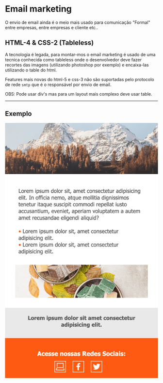 # Email marketing

O envio de email ainda é o meio mais usado para comunicação "Formal" entre empresas, entre empresas e cliente etc..

## HTML-4 & CSS-2 (Tableless)

A tecnologia é legada, para montar-mos o email marketing é usado de uma tecnica conhecida como tableless onde o desenvolvedor deve fazer recortes das imagens (utilizando photoshop por exemplo) e encaixa-las utilizando o table do html.

Features mais novas do html-5 e css-3 não são suportadas pelo protocolo de rede `smtp` que é o responsável por envio de email.

OBS: Pode usar div's mas para um layout mais complexo deve usar table.

---

## Exemplo

<img src=".github/example.png">
